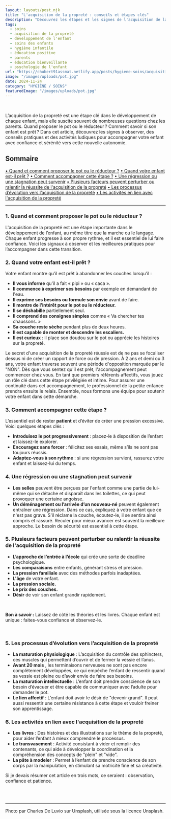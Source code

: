 ```yaml
---
layout: layouts/post.njk
title: "L'acquisition de la propreté : conseils et étapes clés"
description: "Découvrez les étapes et les signes de l'acquisition de la propreté, ainsi que des conseils pratiques pour accompagner votre enfant dans cette étape."
tags: 
  - soins
  - acquisition de la propreté
  - développement de l'enfant
  - soins des enfants
  - hygiène infantile
  - éducation positive
  - parents
  - éducation bienveillante
  - psychologie de l'enfant
url: "https://chubert91assmat.netlify.app/posts/hygiene-soins/acquisition-proprete/"
image: "/images/uploads/pot.jpg"
date: 2024-11-24
category: "HYGIÈNE / SOINS"
featuredImage: "/images/uploads/pot.jpg"
---
```


<br>

L’acquisition de la propreté est une étape clé dans le développement de chaque enfant, mais elle suscite souvent de nombreuses questions chez les parents. Quand proposer le pot ou le réducteur ? Comment savoir si son enfant est prêt ? Dans cet article, découvrez les signes à observer, des conseils pratiques et des activités ludiques pour accompagner votre enfant avec confiance et sérénité vers cette nouvelle autonomie.


<div id="sommaire">
  <h2>Sommaire</h2>
  <a href="#proposer" class="styled-link-sommaire">• Quand et comment proposer le pot ou le réducteur ?</a>
  <a href="#quand" class="styled-link-sommaire">• Quand votre enfant est-il prêt ?</a>
  <a href="#comment" class="styled-link-sommaire">• Comment accompagner cette étape ?</a>
  <a href="#regression" class="styled-link-sommaire">• Une régression ou une stagnation peut survenir</a>
   <a href="#facteurs" class="styled-link-sommaire">• Plusieurs facteurs peuvent perturber ou ralentir la réussite de l'acquisition de la propreté</a>
  <a href="#processus" class="styled-link-sommaire">• Les processus d’évolution vers l’acquisition de la propreté</a>
  <a href="#activites" class="styled-link-sommaire">• Les activités en lien avec l'acquisition de la propreté</a>
</div>

---

### **<span id="proposer">1. Quand et comment proposer le pot ou le réducteur ?</span>**

L'acquisition de la propreté est une étape importante dans le développement de l’enfant, au même titre que la marche ou le langage. Chaque enfant progresse à son propre rythme, et il est essentiel de lui faire confiance. Voici les signaux à observer et les meilleures pratiques pour l’accompagner dans cette transition.


### **<span id="quand">2. Quand votre enfant est-il prêt ?</span>**

Votre enfant montre qu’il est prêt à abandonner les couches lorsqu’il :

- **Il vous informe** qu'il a fait « pipi » ou « caca ».
- **Il commence à exprimer ses besoins** par exemple en demandant de l'eau.
- **Il exprime ses besoins ou formule son envie** avant de faire.
- **Il montre de l’intérêt pour le pot ou le réducteur.** 
- **Il se déshabille** partiellement seul.
- **Il comprend des consignes simples** comme « Va chercher tes chaussons. »
- **Sa couche reste sèche** pendant plus de deux heures.
- **Il est capable de monter et descendre les escaliers.** 
- **Il est curieux** : il place son doudou sur le pot ou apprécie les histoires sur la propreté.


Le secret d'une acquisition de la propreté réussie est de ne pas se focaliser dessus ni de créer un rapport de force ou de pression. À 2 ans et demi ou 3 ans, votre enfant traverse souvent une période d'opposition marquée par le "NON". Dès que vous sentez qu'il est prêt, l'accompagnement peut commencer chez vous. En tant que premiers référents affectifs, vous jouez un rôle clé dans cette étape privilégiée et intime. Pour assurer une continuité dans cet accompagnement, le professionnel de la petite enfance prendra ensuite le relais. Ensemble, nous formons une équipe pour soutenir votre enfant dans cette démarche.

### **<span id="comment">3. Comment accompagner cette étape ?</span>**

L’essentiel est de rester **patient** et d’éviter de créer une pression excessive. Voici quelques étapes clés :

- **Introduisez le pot progressivement** : placez-le à disposition de l’enfant et laissez-le explorer.
- **Encouragez sans forcer** : félicitez ses essais, même s’ils ne sont pas toujours réussis.
- **Adaptez-vous à son rythme** : si une régression survient, rassurez votre enfant et laissez-lui du temps.


### **<span id="regression">4. Une régression ou une stagnation peut survenir</span>**

- **Les selles** peuvent être perçues par l'enfant comme une partie de lui-même qui se détache et disparaît dans les toilettes, ce qui peut provoquer une certaine angoisse.
- **Un déménagement ou l’arrivée d’un nouveau-né** peuvent également entraîner une régression. Dans ce cas, expliquez à votre enfant que ce n'est pas grave. S'il réclame la couche, écoutez-le, il se sentira ainsi compris et rassuré. Reculer pour mieux avancer est souvent la meilleure approche. Le besoin de sécurité est essentiel à cette étape.

### **<span id="facteurs">5. Plusieurs facteurs peuvent perturber ou ralentir la réussite de l'acquisition de la propreté</span>**

- **L’approche de l’entrée à l’école** qui crée une sorte de deadline psychologique.
- **Les comparaisons** entre enfants, générant stress et pression.
- **La pression familiale** avec des méthodes parfois inadaptées.
- **L'âge** de votre enfant.
- **La pression sociale.** 
- **Le prix des couches.**
- **Désir** de voir son enfant grandir rapidement.


<br>


<div class="highlighted-note">
  <p><strong>Bon à savoir :</strong> Laissez de côté les théories et les livres. Chaque enfant est unique : faites-vous confiance et observez-le.</p>
</div>


<br>


### **<span id="processus">5. Les processus d’évolution vers l’acquisition de la propreté</span>**

- **La maturation physiologique** : L’acquisition du contrôle des sphincters, ces muscles qui permettent d’ouvrir et de fermer la vessie et l’anus.
- **Avant 20 mois** , les terminaisons nerveuses ne sont pas encore complètement développées, ce qui empêche l’enfant de ressentir quand sa vessie est pleine ou d’avoir envie de faire ses besoins.
- **La maturation intellectuelle** : L’enfant doit prendre conscience de son besoin d’évacuer et être capable de communiquer avec l’adulte pour demander le pot.
- **Le lien affectif**  : L’enfant doit avoir le désir de "devenir grand". Il peut aussi ressentir une certaine résistance à cette étape et vouloir freiner son apprentissage.

### **<span id="activites">6. Les activités en lien avec l'acquisition de la propreté</span>**

- **Les livres** : Des histoires et des illustrations sur le thème de la propreté, pour aider l’enfant à mieux comprendre le processus.
- **Le transvasement** : Activité consistant à vider et remplir des contenants, ce qui aide à développer la coordination et la compréhension des concepts de "plein" et "vide".
- **La pâte à modeler** : Permet à l’enfant de prendre conscience de son corps par la manipulation, en stimulant sa motricité fine et sa créativité.

Si je devais résumer cet article en trois mots, ce seraient : observation, confiance et patience.


<br><br>


---

Photo par Charles De Luvio sur Unsplash, utilisée sous la licence Unsplash.


